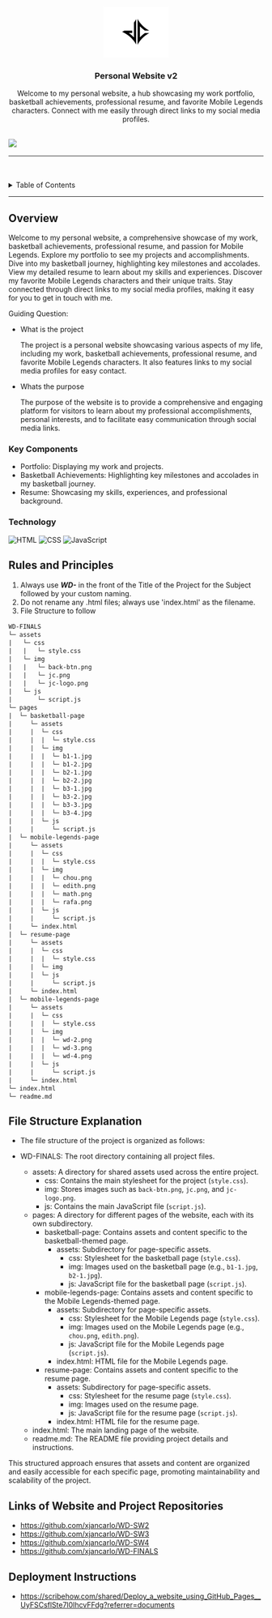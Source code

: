 <a name="readme-top">

<br/>

<br />
<div align="center">
  <a href="https://github.com/xjancarlo/">
  <!-- TODO: If you want to add logo or banner you can add it here -->
    <img src="./assets/img/jc-logo.png" alt="jc" width="130" height="100">
  </a>
<!-- TODO: Change Title to the name of the title of your Project -->
  <h3 align="center">Personal Website v2</h3>
</div>
<!-- TODO: Make a short description -->
<div align="center">
  Welcome to my personal website, a hub showcasing my work portfolio, basketball achievements, professional resume, and favorite Mobile Legends characters. Connect with me easily through direct links to my social media profiles.
</div>

<br />

<!-- TODO: Change the zyx-0314 into your github username  -->
<!-- TODO: Change the WD-Template-Project into the same name of your folder -->
![](https://visit-counter.vercel.app/counter.png?page=xjancarlo/WD-FINALS)

---

<br />
<br />

<!-- TODO: If you want to add more layers for your readme -->
<details>
  <summary>Table of Contents</summary>
  <ol>
    <li>
      <a href="#overview">Overview</a>
      <ol>
        <li>
          <a href="#key-components">Key Components</a>
        </li>
        <li>
          <a href="#technology">Technology</a>
        </li>
      </ol>
    </li>
    <li>
      <a href="#rules-and-principles">Rules and Principles</a>
    </li>
    <li>
      <a href="#resources">Resources</a>
    </li>
  </ol>
</details>

---

## Overview

<!-- TODO: To be changed -->
<!-- The following are just sample -->
Welcome to my personal website, a comprehensive showcase of my work, basketball achievements, professional resume, and passion for Mobile Legends. Explore my portfolio to see my projects and accomplishments. Dive into my basketball journey, highlighting key milestones and accolades. View my detailed resume to learn about my skills and experiences. Discover my favorite Mobile Legends characters and their unique traits. Stay connected through direct links to my social media profiles, making it easy for you to get in touch with me.

Guiding Question:
- What is the project

    The project is a personal website showcasing various aspects of my life, including my work, basketball achievements, professional resume, and favorite Mobile Legends characters. It also features links to my social media profiles for easy contact.

- Whats the purpose

    The purpose of the website is to provide a comprehensive and engaging platform for visitors to learn about my professional accomplishments, personal interests, and to facilitate easy communication through social media links.

### Key Components
<!-- TODO: List of Key Components -->
<!-- The following are just sample -->
  - Portfolio: Displaying my work and projects.
  - Basketball Achievements: Highlighting key milestones and accolades in my basketball journey.
  - Resume: Showcasing my skills, experiences, and professional background.

### Technology
<!-- TODO: List of Technology Used -->
![HTML](https://img.shields.io/badge/HTML-E34F26?style=for-the-badge&logo=html5&logoColor=white)
![CSS](https://img.shields.io/badge/CSS-1572B6?style=for-the-badge&logo=css3&logoColor=white)
![JavaScript](https://img.shields.io/badge/JavaScript-F7DF1E?style=for-the-badge&logo=javascript&logoColor=white)


## Rules and Principles
1. Always use ***WD-*** in the front of the Title of the Project for the Subject followed by your custom naming.
2. Do not rename any .html files; always use 'index.html' as the filename.
3. File Structure to follow

```
WD-FINALS
└─ assets
|   └─ css
|   |   └─ style.css
|   └─ img
|   |   └─ back-btn.png
|   |   └─ jc.png
|   |   └─ jc-logo.png
|   └─ js
|       └─ script.js
└─ pages
|  └─ basketball-page
|     └─ assets
|     |  └─ css
|     |  |  └─ style.css
|     |  └─ img
|     |  |  └─ b1-1.jpg
|     |  |  └─ b1-2.jpg
|     |  |  └─ b2-1.jpg
|     |  |  └─ b2-2.jpg
|     |  |  └─ b3-1.jpg
|     |  |  └─ b3-2.jpg
|     |  |  └─ b3-3.jpg
|     |  |  └─ b3-4.jpg
|     |  └─ js
|     |     └─ script.js
|  └─ mobile-legends-page
|     └─ assets
|     |  └─ css
|     |  |  └─ style.css
|     |  └─ img
|     |  |  └─ chou.png
|     |  |  └─ edith.png
|     |  |  └─ math.png
|     |  |  └─ rafa.png
|     |  └─ js
|     |     └─ script.js
|     └─ index.html
|  └─ resume-page
|     └─ assets
|     |  └─ css
|     |  |  └─ style.css
|     |  └─ img
|     |  └─ js
|     |     └─ script.js
|     └─ index.html
|  └─ mobile-legends-page
|     └─ assets
|     |  └─ css
|     |  |  └─ style.css
|     |  └─ img
|     |  |  └─ wd-2.png
|     |  |  └─ wd-3.png
|     |  |  └─ wd-4.png
|     |  └─ js
|     |     └─ script.js
|     └─ index.html
└─ index.html
└─ readme.md
```
## File Structure Explanation
- The file structure of the project is organized as follows:

- WD-FINALS: The root directory containing all project files.
  - assets: A directory for shared assets used across the entire project.
    - css: Contains the main stylesheet for the project (`style.css`).
    - img: Stores images such as `back-btn.png`, `jc.png`, and `jc-logo.png`.
    - js: Contains the main JavaScript file (`script.js`).
  - pages: A directory for different pages of the website, each with its own subdirectory.
    - basketball-page: Contains assets and content specific to the basketball-themed page.
      - assets: Subdirectory for page-specific assets.
        - css: Stylesheet for the basketball page (`style.css`).
        - img: Images used on the basketball page (e.g., `b1-1.jpg`, `b2-1.jpg`).
        - js: JavaScript file for the basketball page (`script.js`).
    - mobile-legends-page: Contains assets and content specific to the Mobile Legends-themed page.
      - assets: Subdirectory for page-specific assets.
        - css: Stylesheet for the Mobile Legends page (`style.css`).
        - img: Images used on the Mobile Legends page (e.g., `chou.png`, `edith.png`).
        - js: JavaScript file for the Mobile Legends page (`script.js`).
      - index.html: HTML file for the Mobile Legends page.
    - resume-page: Contains assets and content specific to the resume page.
      - assets: Subdirectory for page-specific assets.
        - css: Stylesheet for the resume page (`style.css`).
        - img: Images used on the resume page.
        - js: JavaScript file for the resume page (`script.js`).
      - index.html: HTML file for the resume page.
  - index.html: The main landing page of the website.
  - readme.md: The README file providing project details and instructions.

This structured approach ensures that assets and content are organized and easily accessible for each specific page, promoting maintainability and scalability of the project.

## Links of Website and Project Repositories
- https://github.com/xjancarlo/WD-SW2
- https://github.com/xjancarlo/WD-SW3
- https://github.com/xjancarlo/WD-SW4
- https://github.com/xjancarlo/WD-FINALS

## Deployment Instructions
- https://scribehow.com/shared/Deploy_a_website_using_GitHub_Pages__UyFSCsflSte7l0IhcvFFdg?referrer=documents